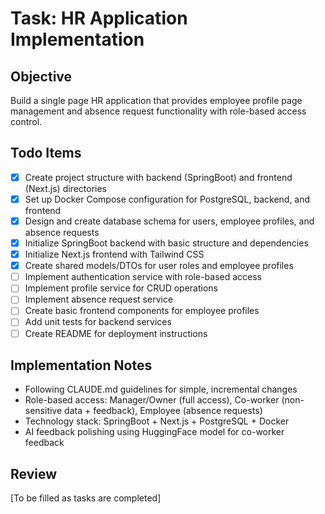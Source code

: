 # Task: HR Application Implementation

## Objective
Build a single page HR application that provides employee profile page management and absence request functionality with role-based access control.

## Todo Items
- [x] Create project structure with backend (SpringBoot) and frontend (Next.js) directories
- [x] Set up Docker Compose configuration for PostgreSQL, backend, and frontend
- [x] Design and create database schema for users, employee profiles, and absence requests
- [x] Initialize SpringBoot backend with basic structure and dependencies
- [x] Initialize Next.js frontend with Tailwind CSS
- [x] Create shared models/DTOs for user roles and employee profiles
- [ ] Implement authentication service with role-based access
- [ ] Implement profile service for CRUD operations
- [ ] Implement absence request service
- [ ] Create basic frontend components for employee profiles
- [ ] Add unit tests for backend services
- [ ] Create README for deployment instructions

## Implementation Notes
- Following CLAUDE.md guidelines for simple, incremental changes
- Role-based access: Manager/Owner (full access), Co-worker (non-sensitive data + feedback), Employee (absence requests)
- Technology stack: SpringBoot + Next.js + PostgreSQL + Docker
- AI feedback polishing using HuggingFace model for co-worker feedback

## Review
[To be filled as tasks are completed]